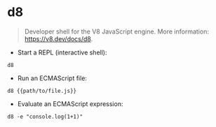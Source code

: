 # d8

> Developer shell for the V8 JavaScript engine.
> More information: <https://v8.dev/docs/d8>.

- Start a REPL (interactive shell):

`d8`

- Run an ECMAScript file:

`d8 {{path/to/file.js}}`

- Evaluate an ECMAScript expression:

`d8 -e "console.log(1+1)"`
